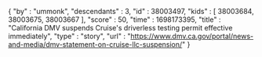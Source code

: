 {
  "by" : "ummonk",
  "descendants" : 3,
  "id" : 38003497,
  "kids" : [ 38003684, 38003675, 38003667 ],
  "score" : 50,
  "time" : 1698173395,
  "title" : "California DMV suspends Cruise's driverless testing permit effective immediately",
  "type" : "story",
  "url" : "https://www.dmv.ca.gov/portal/news-and-media/dmv-statement-on-cruise-llc-suspension/"
}
